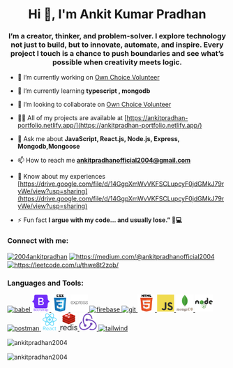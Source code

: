 <h1 align="center">Hi 👋, I'm Ankit Kumar Pradhan</h1>
<h3 align="center">I’m a creator, thinker, and problem-solver. I explore technology not just to build, but to innovate, automate, and inspire. Every project I touch is a chance to push boundaries and see what’s possible when creativity meets logic.</h3>

- 🔭 I’m currently working on [Own Choice Volunteer](https://ownchoicevolunteerocv-ankitpradhan.netlify.app/)

- 🌱 I’m currently learning **typescript , mongodb**

- 👯 I’m looking to collaborate on [Own Choice Volunteer](https://ownchoicevolunteerocv-ankitpradhan.netlify.app/)

- 👨‍💻 All of my projects are available at [https://ankitpradhan-portfolio.netlify.app/](https://ankitpradhan-portfolio.netlify.app/)

- 💬 Ask me about **JavaScript, React.js, Node.js, Express, Mongodb,Mongoose**

- 📫 How to reach me **ankitpradhanofficial2004@gmail.com**

- 📄 Know about my experiences [https://drive.google.com/file/d/14GgpXmWvVKFSCLupcyF0jdGMkJ79ryWe/view?usp=sharing](https://drive.google.com/file/d/14GgpXmWvVKFSCLupcyF0jdGMkJ79ryWe/view?usp=sharing)

- ⚡ Fun fact **I argue with my code… and usually lose.” 🤯💻**

<h3 align="left">Connect with me:</h3>
<p align="left">
<a href="https://linkedin.com/in/2004ankitpradhan" target="blank"><img align="center" src="https://raw.githubusercontent.com/rahuldkjain/github-profile-readme-generator/master/src/images/icons/Social/linked-in-alt.svg" alt="2004ankitpradhan" height="30" width="40" /></a>
<a href="https://medium.com/https://medium.com/@ankitpradhanofficial2004" target="blank"><img align="center" src="https://raw.githubusercontent.com/rahuldkjain/github-profile-readme-generator/master/src/images/icons/Social/medium.svg" alt="https://medium.com/@ankitpradhanofficial2004" height="30" width="40" /></a>
<a href="https://www.leetcode.com/https://leetcode.com/u/thwe8t2zob/" target="blank"><img align="center" src="https://raw.githubusercontent.com/rahuldkjain/github-profile-readme-generator/master/src/images/icons/Social/leet-code.svg" alt="https://leetcode.com/u/thwe8t2zob/" height="30" width="40" /></a>
</p>

<h3 align="left">Languages and Tools:</h3>
<p align="left"> <a href="https://babeljs.io/" target="_blank" rel="noreferrer"> <img src="https://www.vectorlogo.zone/logos/babeljs/babeljs-icon.svg" alt="babel" width="40" height="40"/> </a> <a href="https://getbootstrap.com" target="_blank" rel="noreferrer"> <img src="https://raw.githubusercontent.com/devicons/devicon/master/icons/bootstrap/bootstrap-plain-wordmark.svg" alt="bootstrap" width="40" height="40"/> </a> <a href="https://www.w3schools.com/css/" target="_blank" rel="noreferrer"> <img src="https://raw.githubusercontent.com/devicons/devicon/master/icons/css3/css3-original-wordmark.svg" alt="css3" width="40" height="40"/> </a> <a href="https://expressjs.com" target="_blank" rel="noreferrer"> <img src="https://raw.githubusercontent.com/devicons/devicon/master/icons/express/express-original-wordmark.svg" alt="express" width="40" height="40"/> </a> <a href="https://firebase.google.com/" target="_blank" rel="noreferrer"> <img src="https://www.vectorlogo.zone/logos/firebase/firebase-icon.svg" alt="firebase" width="40" height="40"/> </a> <a href="https://git-scm.com/" target="_blank" rel="noreferrer"> <img src="https://www.vectorlogo.zone/logos/git-scm/git-scm-icon.svg" alt="git" width="40" height="40"/> </a> <a href="https://www.w3.org/html/" target="_blank" rel="noreferrer"> <img src="https://raw.githubusercontent.com/devicons/devicon/master/icons/html5/html5-original-wordmark.svg" alt="html5" width="40" height="40"/> </a> <a href="https://developer.mozilla.org/en-US/docs/Web/JavaScript" target="_blank" rel="noreferrer"> <img src="https://raw.githubusercontent.com/devicons/devicon/master/icons/javascript/javascript-original.svg" alt="javascript" width="40" height="40"/> </a> <a href="https://www.mongodb.com/" target="_blank" rel="noreferrer"> <img src="https://raw.githubusercontent.com/devicons/devicon/master/icons/mongodb/mongodb-original-wordmark.svg" alt="mongodb" width="40" height="40"/> </a> <a href="https://nodejs.org" target="_blank" rel="noreferrer"> <img src="https://raw.githubusercontent.com/devicons/devicon/master/icons/nodejs/nodejs-original-wordmark.svg" alt="nodejs" width="40" height="40"/> </a> <a href="https://postman.com" target="_blank" rel="noreferrer"> <img src="https://www.vectorlogo.zone/logos/getpostman/getpostman-icon.svg" alt="postman" width="40" height="40"/> </a> <a href="https://reactjs.org/" target="_blank" rel="noreferrer"> <img src="https://raw.githubusercontent.com/devicons/devicon/master/icons/react/react-original-wordmark.svg" alt="react" width="40" height="40"/> </a> <a href="https://redis.io" target="_blank" rel="noreferrer"> <img src="https://raw.githubusercontent.com/devicons/devicon/master/icons/redis/redis-original-wordmark.svg" alt="redis" width="40" height="40"/> </a> <a href="https://redux.js.org" target="_blank" rel="noreferrer"> <img src="https://raw.githubusercontent.com/devicons/devicon/master/icons/redux/redux-original.svg" alt="redux" width="40" height="40"/> </a> <a href="https://tailwindcss.com/" target="_blank" rel="noreferrer"> <img src="https://www.vectorlogo.zone/logos/tailwindcss/tailwindcss-icon.svg" alt="tailwind" width="40" height="40"/> </a> </p>

<p><img align="center" src="https://github-readme-stats.vercel.app/api/top-langs?username=ankitpradhan2004&show_icons=true&locale=en&layout=compact" alt="ankitpradhan2004" /></p>

<p><img align="center" src="https://github-readme-streak-stats.herokuapp.com/?user=ankitpradhan2004&" alt="ankitpradhan2004" /></p>
